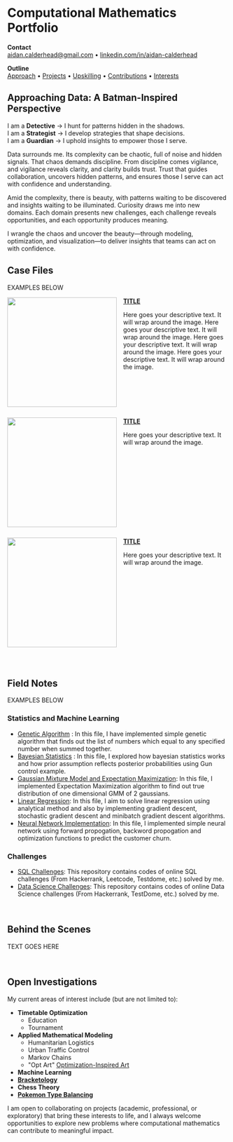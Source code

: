 # Computational Mathematics Portfolio
**Contact**  
aidan.calderhead@gmail.com • [linkedin.com/in/aidan-calderhead](https://www.linkedin.com/in/aidan-calderhead/)

**Outline**  
[Approach](#approaching-data-a-batman-inspired-perspective) • [Projects](#case-files) • [Upskilling](#field-notes) • [Contributions](#behind-the-scenes) • [Interests](#open-investigations)

## Approaching Data: A Batman-Inspired Perspective

I am a **Detective**  → I hunt for patterns hidden in the shadows.  
I am a **Strategist** → I develop strategies that shape decisions.  
I am a **Guardian**   → I uphold insights to empower those I serve.

Data surrounds me. Its complexity can be chaotic, full of noise and hidden signals. That chaos demands discipline. From discipline comes vigilance, and vigilance reveals clarity, and clarity builds trust. Trust that guides collaboration, uncovers hidden patterns, and ensures those I serve can act with confidence and understanding.

Amid the complexity, there is beauty, with patterns waiting to be discovered and insights waiting to be illuminated. Curiosity draws me into new domains. Each domain presents new challenges, each challenge reveals opportunities, and each opportunity produces meaning.

I wrangle the chaos and uncover the beauty—through modeling, optimization, and visualization—to deliver insights that teams can act on with confidence.

## Case Files

EXAMPLES BELOW

<img src="https://github.com/archd3sai/Portfolio/blob/master/Images/telecom.jpg" align="left" width="250" style="margin-right: 15px; margin-bottom: 10px;">

**[TITLE](https://github.com/archd3sai/Customer-Survival-Analysis-and-Churn-Prediction)**

Here goes your descriptive text. It will wrap around the image. Here goes your descriptive text. It will wrap around the image. Here goes your descriptive text. It will wrap around the image. Here goes your descriptive text. It will wrap around the image.
<br clear="all">

<img src="https://github.com/archd3sai/Portfolio/blob/master/Images/telecom.jpg" align="left" width="250" style="margin-right: 15px; margin-bottom: 10px;">

**[TITLE](https://github.com/archd3sai/Customer-Survival-Analysis-and-Churn-Prediction)**

Here goes your descriptive text. It will wrap around the image.
<br clear="all">

<img src="https://github.com/archd3sai/Portfolio/blob/master/Images/telecom.jpg" align="left" width="250" style="margin-right: 15px; margin-bottom: 10px;">

**[TITLE](https://github.com/archd3sai/Customer-Survival-Analysis-and-Churn-Prediction)**

Here goes your descriptive text. It will wrap around the image.
<br clear="all">

<br />

## Field Notes

EXAMPLES BELOW

### Statistics and Machine Learning
- [Genetic Algorithm](https://github.com/archd3sai/Statistical-Methods/blob/master/genetic-algorithm.ipynb) : In this file, I have implemented simple genetic algorithm that finds out the list of numbers which equal to any specified number when summed together.
- [Bayesian Statistics](https://github.com/archd3sai/Statistical-Methods/blob/master/Bayesian%20Statistics.ipynb) : In this file, I explored how bayesian statistics works and how prior assumption reflects posterior probabilities using Gun control example. 
- [Gaussian Mixture Model and Expectation Maximization](https://github.com/archd3sai/Statistical-Methods/blob/master/GMM-EM.ipynb): In this file, I implemented Expectation Maximization algorithm to find out true distribution of one dimensional GMM of 2 gaussians.
- [Linear Regression](https://github.com/archd3sai/Statistical-Methods/blob/master/Linear%20Regression.ipynb): In this file, I aim to solve linear regression using analytical method and also by implementing gradient descent, stochastic gradient descent and minibatch gradient descent algorithms. 
- [Neural Network Implementation](https://github.com/archd3sai/Statistical-Methods/blob/master/NN%20Implementation.ipynb): In this file, I implemented simple neural network using forward propogation, backword propogation and optimization functions to predict the customer churn.
 
### Challenges
- [SQL Challenges](https://github.com/archd3sai/SQL): This repository contains codes of online SQL challenges (From Hackerrank, Leetcode, Testdome, etc.) solved by me.
- [Data Science Challenges](https://github.com/archd3sai/DS-Challenges): This repository contains codes of online Data Science challenges (From Hackerrank, TestDome, etc.) solved by me.
 
<br />

## Behind the Scenes

TEXT GOES HERE

<br />

## Open Investigations

My current areas of interest include (but are not limited to):

- **Timetable Optimization**
  - Education
  - Tournament
- **Applied Mathematical Modeling**
  - Humanitarian Logistics
  - Urban Traffic Control
  - Markov Chains
  - "Opt Art" [Optimization-Inspired Art](https://www.jstor.org/stable/j.ctvh8qxtt)
- **Machine Learning**
- **[Bracketology](https://www.researchgate.net/publication/228435078_Bracketology_How_can_math_help)**
- **Chess Theory**
- **[Pokemon Type Balancing](https://www.youtube.com/watch?v=f4OY4qhCI04)**

I am open to collaborating on projects (academic, professional, or exploratory) that bring these interests to life, and I always welcome opportunities to explore new problems where computational mathematics can contribute to meaningful impact.
